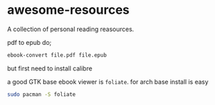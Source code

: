 # awesome-resources

A collection of personal reading reasources.

pdf to epub do;

```bash
ebook-convert file.pdf file.epub
```

but first need to install calibre

a good GTK base ebook viewer is `foliate`.
for arch base install is easy 
```bash
sudo pacman -S foliate
```

